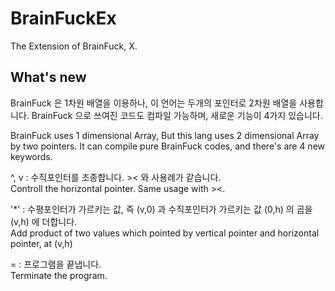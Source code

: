 # BrainFuckEx
The Extension of BrainFuck, X.

## What's new
BrainFuck 은 1차원 배열을 이용하나, 이 언어는 두개의 포인터로 2차원 배열을 사용합니다.
BrainFuck 으로 쓰여진 코드도 컴파일 가능하며, 새로운 기능이 4가지 있습니다.

BrainFuck uses 1 dimensional Array, But this lang uses 2 dimensional Array by two pointers.
It can compile pure BrainFuck codes, and there's are 4 new keywords.

^, v : 수직포인터를 조종합니다. >< 와 사용례가 같습니다.<br>
       Controll the horizontal pointer. Same usage with ><.

'*' : 수평포인터가 가르키는 값, 즉 (v,0) 과 수직포인터가 가르키는 값 (0,h) 의 곱을 (v,h) 에 더합니다.<br>
    Add product of two values which pointed by vertical pointer and horizontal pointer, at (v,h)

= : 프로그램을 끝냅니다.<br>
    Terminate the program.

